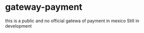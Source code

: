 # gateway-payment
this is a public and no official gatewa of payment in mexico
Still in development
